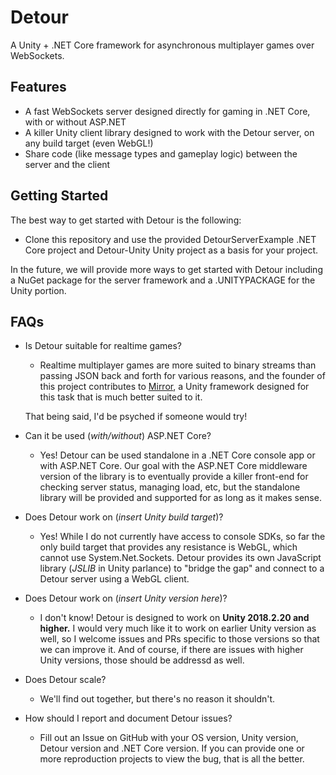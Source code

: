 # Detour

A Unity + .NET Core framework for asynchronous multiplayer games over WebSockets.

## Features

* A fast WebSockets server designed directly for gaming in .NET Core, with or without ASP.NET
* A killer Unity client library designed to work with the Detour server, on any build target (even WebGL!)
* Share code (like message types and gameplay logic) between the server and the client

## Getting Started

The best way to get started with Detour is the following:

* Clone this repository and use the provided DetourServerExample .NET Core project and Detour-Unity Unity project as a basis for your project.

In the future, we will provide more ways to get started with Detour including a NuGet package for the server framework and a .UNITYPACKAGE for the Unity portion.

## FAQs

* Is Detour suitable for realtime games?
  * Realtime multiplayer games are more suited to binary streams than passing JSON back and forth for various reasons, and the founder of this project contributes to [Mirror](https://github.com/vis2k/Mirror), a Unity framework designed for this task that is much better suited to it.
  
  That being said, I'd be psyched if someone would try!
* Can it be used (*with/without*) ASP.NET Core?
  * Yes! Detour can be used standalone in a .NET Core console app or with ASP.NET Core. Our goal with the ASP.NET Core middleware version of the library is to eventually provide a killer front-end for checking server status, managing load, etc, but the standalone library will be provided and supported for as long as it makes sense.
* Does Detour work on (*insert Unity build target*)?
  * Yes! While I do not currently have access to console SDKs, so far the only build target that provides any resistance is WebGL, which cannot use System.Net.Sockets. Detour provides its own JavaScript library (*JSLIB* in Unity parlance) to "bridge the gap" and connect to a Detour server using a WebGL client.
* Does Detour work on (*insert Unity version here*)?
  * I don't know! Detour is designed to work on **Unity 2018.2.20 and higher.** I would very much like it to work on earlier Unity version as well, so I welcome issues and PRs specific to those versions so that we can improve it. And of course, if there are issues with higher Unity versions, those should be addressd as well.
* Does Detour scale?
  * We'll find out together, but there's no reason it shouldn't.
* How should I report and document Detour issues?
  * Fill out an Issue on GitHub with your OS version, Unity version, Detour version and .NET Core version. If you can provide one or more reproduction projects to view the bug, that is all the better.